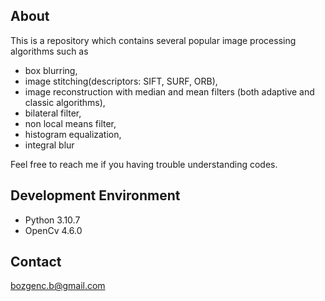## About

This is a repository which contains several popular image processing algorithms such as 
* box blurring, 
* image stitching(descriptors: SIFT, SURF, ORB), 
* image reconstruction with median and mean filters (both adaptive and classic algorithms),
* bilateral filter,
* non local means filter,
* histogram equalization,
* integral blur


Feel free to reach me if you having trouble understanding codes.

## Development Environment

* Python 3.10.7 
* OpenCv 4.6.0 

## Contact

bozgenc.b@gmail.com
